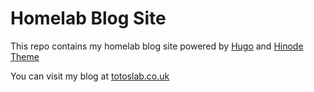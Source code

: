 # Homelab Blog Site

This repo contains my homelab blog site powered by <a href='https://gohugo.io' class='link-primary' target='_blank' rel='noopener noreferrer'>Hugo</a> and <a href='https://gethinode.com' class='link-primary' target='_blank' rel='noopener noreferrer'>Hinode Theme</a>

You can visit my blog at [totoslab.co.uk](totoslab.co.uk)
